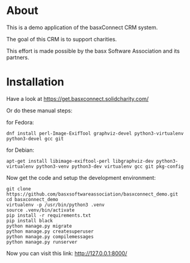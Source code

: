 About
=====

This is a demo application of the basxConnect CRM system.

The goal of this CRM is to support charities.

This effort is made possible by the basx Software Association and its partners.

Installation
============

Have a look at https://get.basxconnect.solidcharity.com/

Or do these manual steps:

for Fedora:

```
dnf install perl-Image-ExifTool graphviz-devel python3-virtualenv python3-devel gcc git
```

for Debian:
```
apt-get install libimage-exiftool-perl libgraphviz-dev python3-virtualenv python3-venv python3-dev virtualenv gcc git pkg-config
```

Now get the code and setup the development environment:

```
git clone https://github.com/basxsoftwareassociation/basxconnect_demo.git
cd basxconnect_demo
virtualenv -p /usr/bin/python3 .venv
source .venv/bin/activate
pip install -r requirements.txt
pip install black
python manage.py migrate
python manage.py createsuperuser
python manage.py compilemessages
python manage.py runserver
```

Now you can visit this link: http://127.0.0.1:8000/
